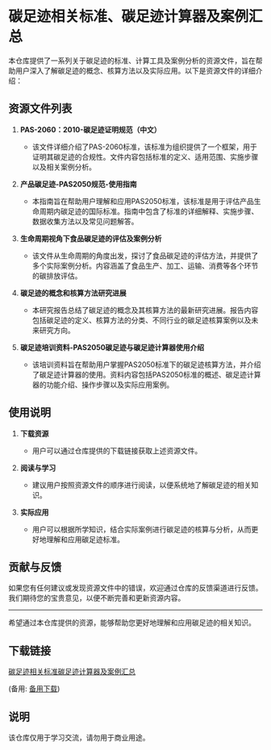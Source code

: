 # 碳足迹相关标准、碳足迹计算器及案例汇总

本仓库提供了一系列关于碳足迹的标准、计算工具及案例分析的资源文件，旨在帮助用户深入了解碳足迹的概念、核算方法以及实际应用。以下是资源文件的详细介绍：

## 资源文件列表

1. **PAS-2060：2010-碳足迹证明规范（中文）**
   - 该文件详细介绍了PAS-2060标准，该标准为组织提供了一个框架，用于证明其碳足迹的合规性。文件内容包括标准的定义、适用范围、实施步骤以及相关案例分析。

2. **产品碳足迹-PAS2050规范-使用指南**
   - 本指南旨在帮助用户理解和应用PAS2050标准，该标准是用于评估产品生命周期内碳足迹的国际标准。指南中包含了标准的详细解释、实施步骤、数据收集方法以及常见问题解答。

3. **生命周期视角下食品碳足迹的评估及案例分析**
   - 该文件从生命周期的角度出发，探讨了食品碳足迹的评估方法，并提供了多个实际案例分析。内容涵盖了食品生产、加工、运输、消费等各个环节的碳排放评估。

4. **碳足迹的概念和核算方法研究进展**
   - 本研究报告总结了碳足迹的概念及其核算方法的最新研究进展。报告内容包括碳足迹的定义、核算方法的分类、不同行业的碳足迹核算案例以及未来研究方向。

5. **碳足迹培训资料-PAS2050碳足迹与碳足迹计算器使用介绍**
   - 该培训资料旨在帮助用户掌握PAS2050标准下的碳足迹核算方法，并介绍了碳足迹计算器的使用。资料内容包括PAS2050标准的概述、碳足迹计算器的功能介绍、操作步骤以及实际应用案例。

## 使用说明

1. **下载资源**
   - 用户可以通过仓库提供的下载链接获取上述资源文件。

2. **阅读与学习**
   - 建议用户按照资源文件的顺序进行阅读，以便系统地了解碳足迹的相关知识。

3. **实际应用**
   - 用户可以根据所学知识，结合实际案例进行碳足迹的核算与分析，从而更好地理解和应用碳足迹标准。

## 贡献与反馈

如果您有任何建议或发现资源文件中的错误，欢迎通过仓库的反馈渠道进行反馈。我们期待您的宝贵意见，以便不断完善和更新资源内容。

---

希望通过本仓库提供的资源，能够帮助您更好地理解和应用碳足迹的相关知识。

## 下载链接
[碳足迹相关标准碳足迹计算器及案例汇总](https://pan.quark.cn/s/c8f27cdc79af) 

(备用: [备用下载](https://pan.baidu.com/s/1t95Ff_-_SZ4oWCyEOClXdQ?pwd=1234))

## 说明

该仓库仅用于学习交流，请勿用于商业用途。
